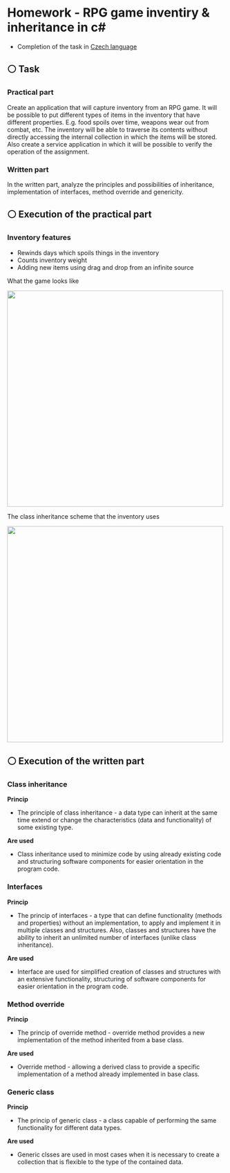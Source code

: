 # Homework - RPG game inventiry &amp; inheritance in c#
 - Completion of the task in <a href="https://github.com/DenisMatsenko/HW-RPG-Inventory/blob/main/ExecutionCzech.md">Czech language</a>

## ⚪️ Task
### Practical part
Create an application that will capture inventory from an RPG game. 
It will be possible to put different types of items in the inventory that have different properties. 
E.g. food spoils over time, weapons wear out from combat, etc.
The inventory will be able to traverse its contents without directly 
accessing the internal collection in which the items will be stored.
Also create a service application in which it will be
possible to verify the operation of the assignment.

### Written part
In the written part, analyze the principles and possibilities of inheritance, implementation of interfaces, method override and genericity.

## ⚪️ Execution of the practical part
### Inventory features
- Rewinds days which spoils things in the inventory
- Counts inventory weight
- Adding new items using drag and drop from an infinite source

What the game looks like

<img src="https://cdn.discordapp.com/attachments/967125309184950343/1083391940395008130/image.png" width="500px">


The class inheritance scheme that the inventory uses

<img src="https://cdn.discordapp.com/attachments/967125309184950343/1083388418916106360/image.png" width="500px">

## ⚪️ Execution of the written part
### Class inheritance

<b>Princip</b><br/>
  - The principle of class inheritance - a data type can inherit at the same
time extend or change the characteristics (data and functionality) of some
existing type.

<b>Are used</b><br/>
  - Class inheritance used to minimize code by using already existing code and
structuring software components for easier orientation in the program code.


### Interfaces
<b>Princip</b><br/>
  - The princip of interfaces - a type that can define functionality (methods 
and properties) without an implementation, to apply and implement it in multiple
classes and structures. Also, classes and structures have the ability to inherit
an unlimited number of interfaces (unlike class inheritance).

<b>Are used</b><br/>
  - Interface are used for simplified creation of classes and structures with an
extensive functionality, structuring of software components for easier orientation
in the program code.

### Method override

<b>Princip</b><br/>
  - The princip of override method - override method provides a new implementation of the method inherited from a base class.

<b>Are used</b><br/>
  - Override method - allowing a derived class to provide a specific implementation of a method already implemented in base class.


### Generic class
<b>Princip</b><br/>
  - The princip of generic class - a class capable of performing the same functionality for different data types.

<b>Are used</b><br/>
  - Generic clsses are used in most cases when it is necessary to create a collection that is flexible to the type of the contained data.





